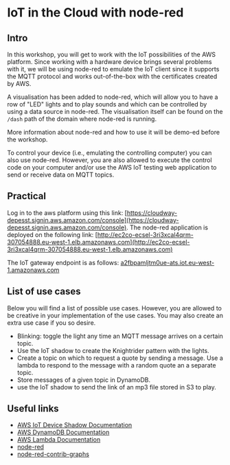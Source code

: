 # IoT in the Cloud with node-red

## Intro

In this workshop, you will get to work with the IoT possibilities of the AWS platform. Since working with a hardware device brings several problems with it, we will be using node-red to emulate the IoT client since it supports the MQTT protocol and works out-of-the-box with the certificates created by AWS.

A visualisation has been added to node-red, which will allow you to have a row of "LED" lights and to play sounds and which can be controlled by using a data source in node-red. The visualisation itself can be found on the `/dash` path of the domain where node-red is running.

More information about node-red and how to use it will be demo-ed before the workshop. 

To control your device (i.e., emulating the controlling computer) you can also use node-red. However, you are also allowed to execute the control code on your computer and/or use the AWS IoT testing web application to send or receive data on MQTT topics.

## Practical

Log in to the aws platform using this link: [https://cloudway-depesst.signin.aws.amazon.com/console](https://cloudway-depesst.signin.aws.amazon.com/console). The node-red application is deployed on the following link: [http://ec2co-ecsel-3ri3xcal4qrm-307054888.eu-west-1.elb.amazonaws.com](http://ec2co-ecsel-3ri3xcal4qrm-307054888.eu-west-1.elb.amazonaws.com)

The IoT gateway endpoint is as follows: [a2fbpamljtm0ue-ats.iot.eu-west-1.amazonaws.com](a2fbpamljtm0ue-ats.iot.eu-west-1.amazonaws.com)



## List of use cases

Below you will find a list of possible use cases. However, you are allowed to be creative in your implementation of the use cases. You may also create an extra use case if you so desire.

* Blinking: toggle the light any time an MQTT message arrives on a certain topic.
* Use the IoT shadow to create the Knightrider pattern with the lights.
* Create a topic on which to request a quote by sending a message. Use a lambda to respond to the message with a random quote an a separate topic.
* Store messages of a given topic in DynamoDB.
* use the IoT shadow to send the link of an mp3 file stored in S3 to play.

## Useful links

* [AWS IoT Device Shadow Documentation](https://docs.aws.amazon.com/iot/latest/developerguide/iot-device-shadows.html)
* [AWS DynamoDB Documentation](https://docs.aws.amazon.com/amazondynamodb/latest/developerguide/Introduction.html)
* [AWS Lambda Documentation](https://docs.aws.amazon.com/lambda/latest/dg/welcome.html)
* [node-red](https://github.com/node-red/node-red)
* [node-red-contrib-graphs](https://github.com/IBM-IoT/node-red-contrib-graphs)